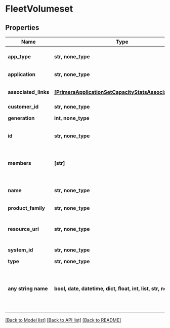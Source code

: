 # FleetVolumeset


## Properties
Name | Type | Description | Notes
------------ | ------------- | ------------- | -------------
**app_type** | **str, none_type** | Application name &#x60;Filter&#x60; | [optional] 
**application** | **str, none_type** | Application name | [optional] 
**associated_links** | [**[PrimeraApplicationSetCapacityStatsAssociatedLinks]**](PrimeraApplicationSetCapacityStatsAssociatedLinks.md) | Associated Links Details | [optional] 
**customer_id** | **str, none_type** | customerId | [optional] 
**generation** | **int, none_type** | generation &#x60;Filter, Sort&#x60; | [optional] 
**id** | **str, none_type** | id of the volume set &#x60;Filter&#x60; | [optional] 
**members** | **[str]** | Members of the volume set. This field is deprecated. | [optional] 
**name** | **str, none_type** | name of volume-set &#x60;Filter, Sort&#x60; | [optional] 
**product_family** | **str, none_type** | Product Family | [optional] 
**resource_uri** | **str, none_type** | resourceUri for detailed volume object | [optional] 
**system_id** | **str, none_type** | system ID. &#x60;Filter, Sort&#x60; | [optional] 
**type** | **str, none_type** | type | [optional] 
**any string name** | **bool, date, datetime, dict, float, int, list, str, none_type** | any string name can be used but the value must be the correct type | [optional]

[[Back to Model list]](../README.md#documentation-for-models) [[Back to API list]](../README.md#documentation-for-api-endpoints) [[Back to README]](../README.md)


